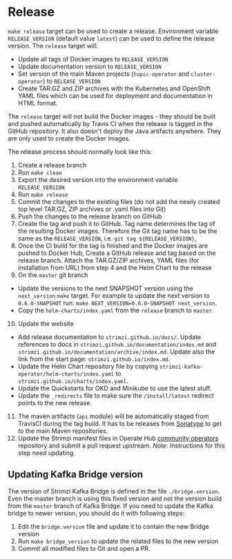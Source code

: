 # Release

`make release` target can be used to create a release. Environment variable `RELEASE_VERSION` (default value `latest`) can be used to define the release version. The `release` target will: 
* Update all tags of Docker images to `RELEASE_VERSION` 
* Update documentation version to `RELEASE_VERSION` 
* Set version of the main Maven projects (`topic-operator` and `cluster-operator`) to `RELEASE_VERSION` 
* Create TAR.GZ and ZIP archives with the Kubernetes and OpenShift YAML files which can be used for deployment and documentation in HTML format.
 
The `release` target will not build the Docker images - they should be built and pushed automatically by Travis CI when the release is tagged in the GitHub repository. It also doesn't deploy the Java artifacts anywhere. They are only used to create the Docker images.

The release process should normally look like this:
1. Create a release branch
2. Run `make clean`
3. Export the desired version into the environment variable `RELEASE_VERSION`
4. Run `make release`
5. Commit the changes to the existing files (do not add the newly created top level TAR.GZ, ZIP archives or .yaml files into Git)
6. Push the changes to the release branch on GitHub
7. Create the tag and push it to GitHub. Tag name determines the tag of the resulting Docker images. Therefore the Git tag name has to be the same as the `RELEASE_VERSION`, i.e. `git tag ${RELEASE_VERSION}`,
8. Once the CI build for the tag is finished and the Docker images are pushed to Docker Hub, Create a GitHub release and tag based on the release branch. Attach the TAR.GZ/ZIP archives, YAML files (for installation from URL) from step 4 and the Helm Chart to the release
9. On the `master` git branch
  * Update the versions to the next SNAPSHOT version using the `next_version` `make` target. For example to update the next version to `0.6.0-SNAPSHOT` run: `make NEXT_VERSION=0.6.0-SNAPSHOT next_version`.
  * Copy the `helm-charts/index.yaml` from the `release` branch to `master`.
10. Update the website
  * Add release documentation to `strimzi.github.io/docs/`. Update references to docs in `strimzi.github.io/documentation/index.md` and `strimzi.github.io/documentation/archive/index.md`. Update also the link from the start page: `strimzi.github.io/index.md`.
  * Update the Helm Chart repository file by copying `strimzi-kafka-operator/helm-charts/index.yaml` to `strimzi.github.io/charts/index.yaml`.
  * Update the Quickstarts for OKD and Minikube to use the latest stuff.
  * Update the `_redirects` file to make sure the `/install/latest` redirect points to the new release.
11. The maven artifacts (`api` module) will be automatically staged from TravisCI during the tag build. It has to be releases from [Sonatype](https://oss.sonatype.org/#stagingRepositories) to get to the main Maven repositories.
12. Update the Strimzi manifest files in Operate Hub [community operators](https://github.com/operator-framework/community-operators) repository and submit a pull request upstream. *Note*: Instructions for this step need updating.

## Updating Kafka Bridge version

The version of Strimzi Kafka Bridge is defined in the file `./bridge.version`.
Even the master branch is using this fixed version and not the version build from the `master` branch of Kafka Bridge.
If you need to update the Kafka bridge to newer version, you should do it with following steps:

1. Edit the `bridge.version` file and update it to contain the new Bridge version
2. Run `make bridge_version` to update the related files to the new version
3. Commit all modified files to Git and open a PR.
